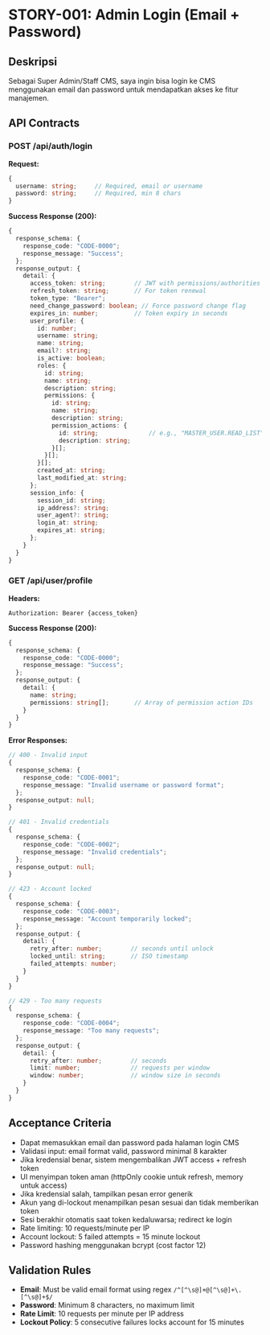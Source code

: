 # STORY-001: Admin Login (Email + Password)

## Deskripsi
Sebagai Super Admin/Staff CMS, saya ingin bisa login ke CMS menggunakan email dan password untuk mendapatkan akses ke fitur manajemen.

## API Contracts

### POST /api/auth/login
**Request:**
```typescript
{
  username: string;     // Required, email or username
  password: string;     // Required, min 8 chars
}
```

**Success Response (200):**
```typescript
{
  response_schema: {
    response_code: "CODE-0000";
    response_message: "Success";
  };
  response_output: {
    detail: {
      access_token: string;        // JWT with permissions/authorities
      refresh_token: string;       // For token renewal
      token_type: "Bearer";
      need_change_password: boolean; // Force password change flag
      expires_in: number;          // Token expiry in seconds
      user_profile: {
        id: number;
        username: string;
        name: string;
        email?: string;
        is_active: boolean;
        roles: {
          id: string;
          name: string;
          description: string;
          permissions: {
            id: string;
            name: string;
            description: string;
            permission_actions: {
              id: string;              // e.g., "MASTER_USER.READ_LIST"
              description: string;
            }[];
          }[];
        }[];
        created_at: string;
        last_modified_at: string;
      };
      session_info: {
        session_id: string;
        ip_address?: string;
        user_agent?: string;
        login_at: string;
        expires_at: string;
      };
    }
  }
}
```

### GET /api/user/profile
**Headers:**
```
Authorization: Bearer {access_token}
```

**Success Response (200):**
```typescript
{
  response_schema: {
    response_code: "CODE-0000";
    response_message: "Success";
  };
  response_output: {
    detail: {
      name: string;
      permissions: string[];       // Array of permission action IDs
    }
  }
}
```

**Error Responses:**
```typescript
// 400 - Invalid input
{
  response_schema: {
    response_code: "CODE-0001";
    response_message: "Invalid username or password format";
  };
  response_output: null;
}

// 401 - Invalid credentials
{
  response_schema: {
    response_code: "CODE-0002";
    response_message: "Invalid credentials";
  };
  response_output: null;
}

// 423 - Account locked
{
  response_schema: {
    response_code: "CODE-0003";
    response_message: "Account temporarily locked";
  };
  response_output: {
    detail: {
      retry_after: number;        // seconds until unlock
      locked_until: string;       // ISO timestamp
      failed_attempts: number;
    }
  }
}

// 429 - Too many requests
{
  response_schema: {
    response_code: "CODE-0004";
    response_message: "Too many requests";
  };
  response_output: {
    detail: {
      retry_after: number;        // seconds
      limit: number;              // requests per window
      window: number;             // window size in seconds
    }
  }
}
```

## Acceptance Criteria
- Dapat memasukkan email dan password pada halaman login CMS
- Validasi input: email format valid, password minimal 8 karakter
- Jika kredensial benar, sistem mengembalikan JWT access + refresh token
- UI menyimpan token aman (httpOnly cookie untuk refresh, memory untuk access)
- Jika kredensial salah, tampilkan pesan error generik
- Akun yang di-lockout menampilkan pesan sesuai dan tidak memberikan token
- Sesi berakhir otomatis saat token kedaluwarsa; redirect ke login
- Rate limiting: 10 requests/minute per IP
- Account lockout: 5 failed attempts = 15 minute lockout
- Password hashing menggunakan bcrypt (cost factor 12)

## Validation Rules
- **Email**: Must be valid email format using regex `/^[^\s@]+@[^\s@]+\.[^\s@]+$/`
- **Password**: Minimum 8 characters, no maximum limit
- **Rate Limit**: 10 requests per minute per IP address
- **Lockout Policy**: 5 consecutive failures locks account for 15 minutes

